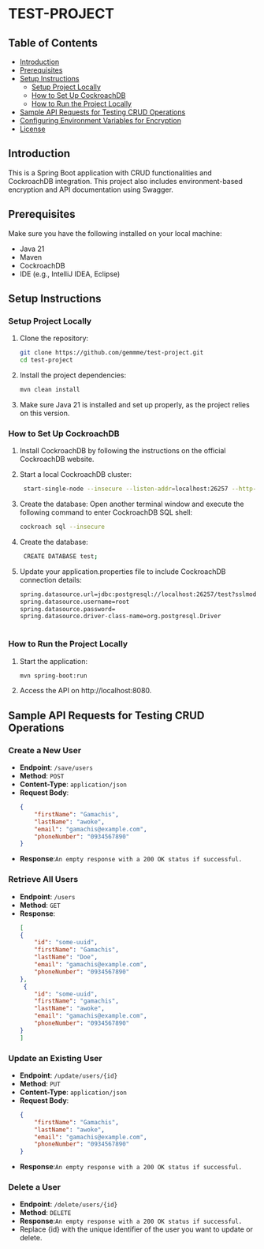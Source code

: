 # TEST-PROJECT 

## Table of Contents
- [Introduction](#introduction)
- [Prerequisites](#prerequisites)
- [Setup Instructions](#setup-instructions)
  - [Setup Project Locally](#setup-Project-Locally)
  - [How to Set Up CockroachDB](#how-to-set-up-cockroachdb)
  - [How to Run the Project Locally](#how-to-run-the-project-locally)
- [Sample API Requests for Testing CRUD Operations](#sample-api-requests-for-testing-crud-operations)
- [Configuring Environment Variables for Encryption](#configuring-environment-variables-for-encryption)
- [License](#license)

## Introduction
This is a Spring Boot application with CRUD functionalities and CockroachDB integration. This project also includes environment-based encryption and API documentation using Swagger.

## Prerequisites
Make sure you have the following installed on your local machine:
- Java 21
- Maven
- CockroachDB
- IDE (e.g., IntelliJ IDEA, Eclipse)


## Setup Instructions

### Setup Project Locally
1. Clone the repository:
   ```bash
   git clone https://github.com/gemmme/test-project.git
   cd test-project

2. Install the project dependencies:
    ```bash
   mvn clean install

3. Make sure Java 21 is installed and set up properly, as the project relies on this version.

### How to Set Up CockroachDB
1. Install CockroachDB by following the instructions on the official CockroachDB website.
   
2. Start a local CockroachDB cluster:
    ```bash
     start-single-node --insecure --listen-addr=localhost:26257 --http-addr=localhost:3030
    
3. Create the database: Open another terminal window and execute the following command to enter CockroachDB SQL shell:
    ```bash
    cockroach sql --insecure

4. Create the database:
    ```bash
     CREATE DATABASE test;
5. Update your application.properties file to include CockroachDB connection details:
   ```bash
   spring.datasource.url=jdbc:postgresql://localhost:26257/test?sslmode=disable
   spring.datasource.username=root
   spring.datasource.password=
   spring.datasource.driver-class-name=org.postgresql.Driver
        
### How to Run the Project Locally

1. Start the application:
   ```bash
   mvn spring-boot:run

2. Access the API on http://localhost:8080.

## Sample API Requests for Testing CRUD Operations

### Create a New User
- **Endpoint**: `/save/users`
- **Method**: `POST`
- **Content-Type**: `application/json`
- **Request Body**:
   ```json
   {
       "firstName": "Gamachis",
       "lastName": "awoke",
       "email": "gamachis@example.com",
       "phoneNumber": "0934567890"
   }
- **Response**:`An empty response with a 200 OK status if successful.` 
### Retrieve All Users
- **Endpoint**: `/users`
- **Method**: `GET`
- **Response**:
   ```json
   [
   {
       "id": "some-uuid",
       "firstName": "Gamachis",
       "lastName": "Doe",
       "email": "gamachis@example.com",
       "phoneNumber": "0934567890"
   },
    {
       "id": "some-uuid",
       "firstName": "gamachis",
       "lastName": "awoke",
       "email": "gamachis@example.com",
       "phoneNumber": "0934567890"
   }
   ]
### Update an Existing User
- **Endpoint**: `/update/users/{id}`
- **Method**: `PUT`
- **Content-Type**: `application/json`
- **Request Body**:
   ```json
   {
       "firstName": "Gamachis",
       "lastName": "awoke",
       "email": "gamachis@example.com",
       "phoneNumber": "0934567890"
   }
- **Response**:`An empty response with a 200 OK status if successful.`
  
### Delete a User
- **Endpoint**: `/delete/users/{id}`
- **Method**: `DELETE`
- **Response**:`An empty response with a 200 OK status if successful.`
- Replace {id} with the unique identifier of the user you want to update or delete.

